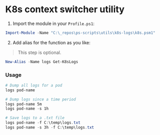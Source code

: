 # K8s context switcher utility

1. Import the module in your `Profile.ps1`:

```PowerShell
Import-Module -Name "C:\_repos\ps-scripts\utils\k8s-logs\k8s.psm1"
```

2. Add alias for the function as you like:

> This step is optional.

```PowerShell
New-Alias -Name logs Get-K8sLogs
```

### Usage

```PowerShell
# Dump all logs for a pod
logs pod-name

# Dump logs since a time period
logs pod-name 5m
logs pod-name -s 1h

# Save logs to a .txt file
logs pod-name -f C:\temp\logs.txt
logs pod-name -s 3h -f C:\temp\logs.txt
```